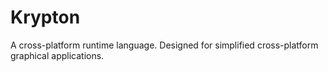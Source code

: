 # Krypton
A cross-platform runtime language. Designed for simplified cross-platform graphical applications.
